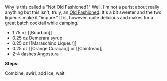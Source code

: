 Why is this called a "Not Old Fashioned?" Well, I'm not a purist about really anything but this isn't, truly, an [Old Fashioned](/cocktails/old-fashioned). It's a bit sweeter and the two liqueurs make it "impure." It is, however, quite delicious and makes for a great batch cocktail while camping.

* 1.75 oz [[Bourbon]]
* 0.25 oz Demerara syrup
* 0.25 oz [[Maraschino Liqueur]]
* 0.25 oz [[Orange Curaçao]] or [[Cointreau]]
* 2-4 dashes Angostura

**Steps:**

Combine, swirl, add ice, wait